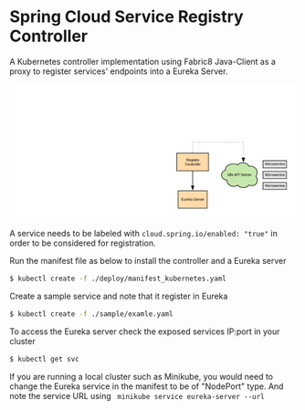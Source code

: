 # Spring Cloud Service Registry Controller

A Kubernetes controller implementation using Fabric8 Java-Client as a proxy
to register services' endpoints into a Eureka Server. 

![eureka controller](./images/k8s-eureka-controller.png)

A service needs to be labeled with `cloud.spring.io/enabled: "true"` 
in order to be considered for registration.

Run the manifest file as below to install the controller and 
a Eureka server

```bash
$ kubectl create -f ./deploy/manifest_kubernetes.yaml
```

Create a sample service and note that it register in Eureka

```bash
$ kubectl create -f ./sample/examle.yaml
```

To access the Eureka server check the exposed services IP:port in your cluster

```bash
$ kubectl get svc
```

If you are running a local cluster such as Minikube, you would need
to change the Eureka service in the manifest to be of "NodePort" type.
And note the service URL using ``` minikube service eureka-server --url```